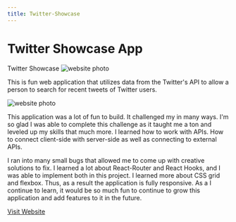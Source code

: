 ```yaml
---
title: Twitter-Showcase
---
```


# Twitter <strong>Showcase App</strong>

Twitter Showcase
<img src="./images/twitter-showcase-1.jpg" alt="website photo" />

This is fun web application that utilizes data from the Twitter's API to
allow a person to search for recent tweets of Twitter users.

<img src="images/twitter-showcase-2.jpg" alt="website photo" />

This application was a lot of fun to build. It challenged my in many
ways. I'm so glad I was able to complete this challenge as it taught me
a ton and leveled up my skills that much more. I learned how to work
with APIs. How to connect client-side with server-side as well as
connecting to external APIs.

I ran into many small bugs that allowed me to come up with creative
solutions to fix. I learned a lot about React-Router and React Hooks,
and I was able to implement both in this project. I learned more about
CSS grid and flexbox. Thus, as a result the application is fully
responsive. As a I continue to learn, it would be so much fun to
continue to grow this application and add features to it in the future.

<a href="https://frozen-dusk-41164.herokuapp.com/">Visit Website</a>
